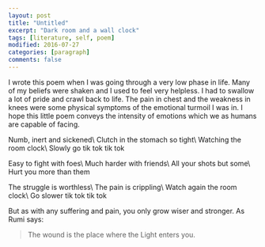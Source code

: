 ```yaml
---
layout: post
title: "Untitled"
excerpt: "Dark room and a wall clock"
tags: [literature, self, poem]
modified: 2016-07-27
categories: [paragraph]
comments: false
---
```

I wrote this poem when I was going through a very low phase in life.
Many of my beliefs were shaken and I used to feel very helpless. I had to swallow a lot of pride and crawl 
back to life. The pain in chest and the weakness in knees were some physical symptoms of the emotional turmoil I was in.
I hope this little poem conveys the intensity of emotions which we as humans are capable of facing.



Numb, inert and sickened\\
Clutch in the stomach so tight\\
Watching the room clock\\
Slowly go tik tok tik tok

Easy to fight with foes\\
Much harder with friends\\
All your shots but some\\
Hurt you more than them

The struggle is worthless\\
The pain is crippling\\
Watch again the room clock\\
Go slower tik tok tik tok

But as with any suffering and pain, you only grow wiser and stronger. As Rumi says:

>The wound is the place where the Light enters you.